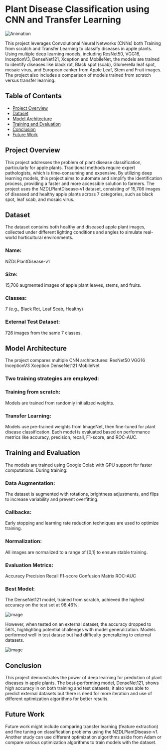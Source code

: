 # Plant Disease Classification using CNN and Transfer Learning

![Animation](https://github.com/user-attachments/assets/b9981d41-2844-4ddb-8944-92edbfe05c3e)




This project leverages Convolutional Neural Networks (CNNs) both Training from scratch and Transfer Learning to classify diseases in apple plants. Using multiple deep learning models, including ResNet50, VGG16, InceptionV3, DenseNet121, Xception and MobileNet, the models are trained to identify diseases like black rot, Black spot (scab), Glomerella leaf spot,  mosaic virus, and European canker from Apple Leaf, Stem and Fruit images. The project also includes a comparison of models trained from scratch versus transfer learning.

## Table of Contents

- [Project Overview](#project-overview)
- [Dataset](#dataset)
- [Model Architecture](#model-architecture)
- [Training and Evaluation](#training-and-evaluation)
- [Conclusion](#conclusion)
- [Future Work](#future-work)


## Project Overview
This project addresses the problem of plant disease classification, particularly for apple plants. Traditional methods require expert pathologists, which is time-consuming and expensive. By utilizing deep learning models, this project aims to automate and simplify the identification process, providing a faster and more accessible solution to farmers.
The project uses the NZDLPlantDisease-v1 dataset, consisting of 15,706 images of diseased and healthy apple plants across 7 categories, such as black spot, leaf scab, and mosaic virus.

## Dataset
The dataset contains both healthy and diseased apple plant images, collected under different lighting conditions and angles to simulate real-world horticultural environments.
### Name: 
NZDLPlantDisease-v1
### Size: 
15,706 augmented images of apple plant leaves, stems, and fruits.
### Classes: 
7 (e.g., Black Rot, Leaf Scab, Healthy)
### External Test Dataset: 
726 images from the same 7 classes.

## Model Architecture
The project compares multiple CNN architectures:
ResNet50
VGG16
InceptionV3
Xception
DenseNet121
MobileNet

### Two training strategies are employed:
### Training from scratch:
Models are trained from randomly initialized weights.
### Transfer Learning: 
Models use pre-trained weights from ImageNet, then fine-tuned for plant disease classification.
Each model is evaluated based on performance metrics like accuracy, precision, recall, F1-score, and ROC-AUC.

## Training and Evaluation
The models are trained using Google Colab with GPU support for faster computations. During training:

### Data Augmentation: 
The dataset is augmented with rotations, brightness adjustments, and flips to increase variability and prevent overfitting.
### Callbacks: 
Early stopping and learning rate reduction techniques are used to optimize training.
### Normalization: 
All images are normalized to a range of [0,1] to ensure stable training.

### Evaluation Metrics:
Accuracy
Precision
Recall
F1-score
Confusion Matrix
ROC-AUC

### Best Model:
The DenseNet121 model, trained from scratch, achieved the highest accuracy on the test set at 98.46%. 

![image](https://github.com/user-attachments/assets/71797343-aa4d-480b-9c8c-a149bd5931d3)

However, when tested on an external dataset, the accuracy dropped to 56%, highlighting potential challenges with model generalization.
Models performed well in test datase but had difficulty generalizing to external datasets.

![image](https://github.com/user-attachments/assets/2811e82d-7ac5-457f-a46a-4bb5f7dd5bec)


## Conclusion
This project demonstrates the power of deep learning for prediction of plant diseases in apple plants. The best-performing model, DenseNet121, shows high accuracy in on both training and test datasets, it also was able to predict external datasets but there is need for more iteration and use of different optimization algorithms for better results.

## Future Work
Future work might include comparing transfer learning (feature extraction) and fine tuning on classification problems using the NZDLPlantDisease-v1. Another study can use different optimization algorithms aside from Adam or compare various optimization algorithms to train models with the dataset. 

